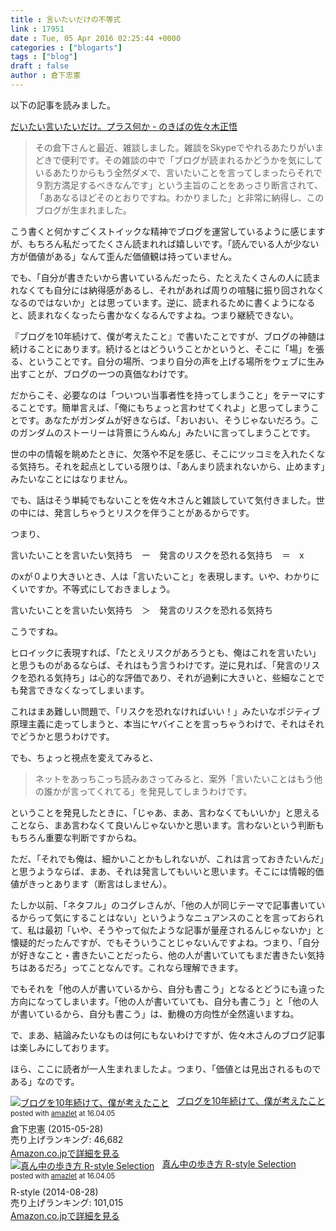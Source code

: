 ```yaml
---
title : 言いたいだけの不等式
link : 17951
date : Tue, 05 Apr 2016 02:25:44 +0000
categories : ["blogarts"]
tags : ["blog"]
draft : false
author : 倉下忠憲
---
```


以下の記事を読みました。

<a href="http://nokiba.hatenablog.jp/entry/2016/04/03/152204">だいたい言いたいだけ。プラス何か - のきばの佐々木正悟</a>

<blockquote>
その倉下さんと最近、雑談しました。雑談をSkypeでやれるあたりがいまどきで便利です。その雑談の中で「ブログが読まれるかどうかを気にしているあたりからもう全然ダメで、言いたいことを言ってしまったらそれで９割方満足するべきなんです」という主旨のことをあっさり断言されて、「ああなるほどそのとおりですね。わかりました」と非常に納得し、このブログが生まれました。
</blockquote>

こう書くと何かすごくストイックな精神でブログを運営しているように感じますが、もちろん私だってたくさん読まれれば嬉しいです。「読んでいる人が少ない方が価値がある」なんて歪んだ価値観は持っていません。

でも、「自分が書きたいから書いているんだったら、たとえたくさんの人に読まれなくても自分には納得感があるし、それがあれば周りの喧騒に振り回されなくなるのではないか」とは思っています。逆に、読まれるために書くようになると、読まれなくなったら書かなくなるんですよね。つまり継続できない。

『ブログを10年続けて、僕が考えたこと』で書いたことですが、ブログの神髄は続けることにあります。続けるとはどういうことかというと、そこに「場」を張る、ということです。自分の場所、つまり自分の声を上げる場所をウェブに生み出すことが、ブログの一つの真価なわけです。

だからこそ、必要なのは「ついつい当事者性を持ってしまうこと」をテーマにすることです。簡単言えば、「俺にもちょっと言わせてくれよ」と思ってしまうことです。あなたがガンダムが好きならば、「おいおい、そうじゃないだろう。このガンダムのストーリーは背景にうんぬん」みたいに言ってしまうことです。

世の中の情報を眺めたときに、欠落や不足を感じ、そこにツッコミを入れたくなる気持ち。それを起点としている限りは、「あんまり読まれないから、止めます」みたいなことにはなりません。

でも、話はそう単純でもないことを佐々木さんと雑談していて気付きました。世の中には、発言しちゃうとリスクを伴うことがあるからです。

つまり、

言いたいことを言いたい気持ち　ー　発言のリスクを恐れる気持ち　＝　x

のxが０より大きいとき、人は「言いたいこと」を表現します。いや、わかりにくいですか。不等式にしておきましょう。

言いたいことを言いたい気持ち　＞　発言のリスクを恐れる気持ち

こうですね。

ヒロイックに表現すれば、「たとえリスクがあろうとも、俺はこれを言いたい」と思うものがあるならば、それはもう言うわけです。逆に見れば、「発言のリスクを恐れる気持ち」は心的な評価であり、それが過剰に大きいと、些細なことでも発言できなくなってしまいます。

これはまあ難しい問題で、「リスクを恐れなければいい！」みたいなポジティブ原理主義に走ってしまうと、本当にヤバイことを言っちゃうわけで、それはそれでどうかと思うわけです。

でも、ちょっと視点を変えてみると、

<blockquote>
ネットをあっちこっち読みあさってみると、案外「言いたいことはもう他の誰かが言ってくれてる」を発見してしまうわけです。
</blockquote>

ということを発見したときに、「じゃあ、まあ、言わなくてもいいか」と思えることなら、まあ言わなくて良いんじゃないかと思います。言わないという判断ももちろん重要な判断ですからね。

ただ、「それでも俺は、細かいことかもしれないが、これは言っておきたいんだ」と思うようならば、まあ、それは発言してもいいと思います。そこには情報的価値がきっとあります（断言はしません）。

たしか以前、「ネタフル」のコグレさんが、「他の人が同じテーマで記事書いているからって気にすることはない」というようなニュアンスのことを言っておられて、私は最初「いや、そうやって似たような記事が量産されるんじゃないか」と懐疑的だったんですが、でもそういうことじゃないんですよね。つまり、「自分が好きなこと・書きたいことだったら、他の人が書いていてもまだ書きたい気持ちはあるだろ」ってことなんです。これなら理解できます。

でもそれを「他の人が書いているから、自分も書こう」となるとどうにも違った方向になってしまいます。「他の人が書いていても、自分も書こう」と「他の人が書いているから、自分も書こう」は、動機の方向性が全然違いますね。

で、まあ、結論みたいなものは何にもないわけですが、佐々木さんのブログ記事は楽しみにしております。

ほら、ここに読者が一人生まれましたよ。つまり、「価値とは見出されるものである」なのです。

<div class="amazlet-box" style="margin-bottom:0px;"><div class="amazlet-image" style="float:left;margin:0px 12px 1px 0px;"><a href="http://www.amazon.co.jp/exec/obidos/ASIN/B00YI05M1K/rashita1000-22/ref=nosim/" name="amazletlink" target="_blank"><img src="http://ecx.images-amazon.com/images/I/41qzGeKnNEL._SL160_.jpg" alt="ブログを10年続けて、僕が考えたこと" style="border: none;" /></a></div><div class="amazlet-info" style="line-height:120%; margin-bottom: 10px"><div class="amazlet-name" style="margin-bottom:10px;line-height:120%"><a href="http://www.amazon.co.jp/exec/obidos/ASIN/B00YI05M1K/rashita1000-22/ref=nosim/" name="amazletlink" target="_blank">ブログを10年続けて、僕が考えたこと</a><div class="amazlet-powered-date" style="font-size:80%;margin-top:5px;line-height:120%">posted with <a href="http://www.amazlet.com/" title="amazlet" target="_blank">amazlet</a> at 16.04.05</div></div><div class="amazlet-detail">倉下忠憲 (2015-05-28)<br />売り上げランキング: 46,682<br /></div><div class="amazlet-sub-info" style="float: left;"><div class="amazlet-link" style="margin-top: 5px"><a href="http://www.amazon.co.jp/exec/obidos/ASIN/B00YI05M1K/rashita1000-22/ref=nosim/" name="amazletlink" target="_blank">Amazon.co.jpで詳細を見る</a></div></div></div><div class="amazlet-footer" style="clear: left"></div></div>

<div class="amazlet-box" style="margin-bottom:0px;"><div class="amazlet-image" style="float:left;margin:0px 12px 1px 0px;"><a href="http://www.amazon.co.jp/exec/obidos/ASIN/B00N4E5L1C/rashita1000-22/ref=nosim/" name="amazletlink" target="_blank"><img src="http://ecx.images-amazon.com/images/I/417RnulqH%2BL._SL160_.jpg" alt="真ん中の歩き方 R-style Selection" style="border: none;" /></a></div><div class="amazlet-info" style="line-height:120%; margin-bottom: 10px"><div class="amazlet-name" style="margin-bottom:10px;line-height:120%"><a href="http://www.amazon.co.jp/exec/obidos/ASIN/B00N4E5L1C/rashita1000-22/ref=nosim/" name="amazletlink" target="_blank">真ん中の歩き方 R-style Selection</a><div class="amazlet-powered-date" style="font-size:80%;margin-top:5px;line-height:120%">posted with <a href="http://www.amazlet.com/" title="amazlet" target="_blank">amazlet</a> at 16.04.05</div></div><div class="amazlet-detail">R-style (2014-08-28)<br />売り上げランキング: 101,015<br /></div><div class="amazlet-sub-info" style="float: left;"><div class="amazlet-link" style="margin-top: 5px"><a href="http://www.amazon.co.jp/exec/obidos/ASIN/B00N4E5L1C/rashita1000-22/ref=nosim/" name="amazletlink" target="_blank">Amazon.co.jpで詳細を見る</a></div></div></div><div class="amazlet-footer" style="clear: left"></div></div>
